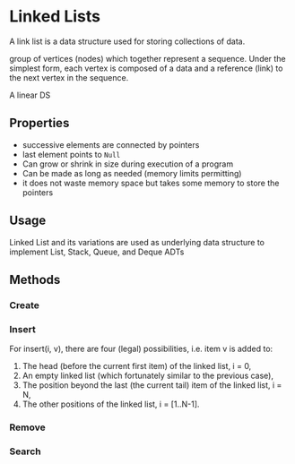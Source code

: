 # Linked Lists

A link list is a data structure used for storing collections of data. 

group of vertices (nodes) which together represent a sequence. Under the simplest form, each vertex is composed of a data and a reference (link) to the next vertex in the sequence. 

A linear DS
## Properties
* successive elements are connected by pointers
* last element points to `Null`
* Can grow or shrink in size during execution of a program
* Can be made as long as needed (memory limits permitting)
* it does not waste memory space but takes some memory to store the pointers

## Usage
Linked List and its variations are used as underlying data structure to implement List, Stack, Queue, and Deque ADTs

## Methods
### Create
### Insert
For insert(i, v), there are four (legal) possibilities, i.e. item v is added to:
1. The head (before the current first item) of the linked list, i = 0,
2. An empty linked list (which fortunately similar to the previous case),
3. The position beyond the last (the current tail) item of the linked list, i = N,
4. The other positions of the linked list, i = [1..N-1].
### Remove
### Search